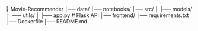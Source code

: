 📂 Movie-Recommender
│── data/
│── notebooks/
│── src/
│   ├── models/
│   ├── utils/
│   ├── app.py  # Flask API
│── frontend/
│── requirements.txt
│── Dockerfile
│── README.md
